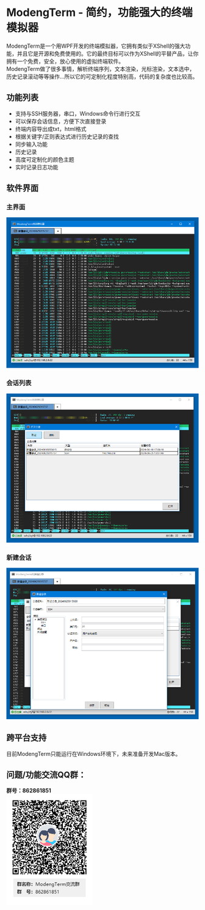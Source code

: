 # ModengTerm - 简约，功能强大的终端模拟器

ModengTerm是一个用WPF开发的终端模拟器，它拥有类似于XShell的强大功能，并且它是开源和免费使用的。它的最终目标可以作为XShell的平替产品，让你拥有一个免费，安全，放心使用的虚拟终端软件。  
ModengTerm做了很多事情，解析终端序列，文本渲染，光标渲染，文本选中，历史记录滚动等等操作...所以它的可定制化程度特别高，代码的复杂度也比较高。

## 功能列表
- 支持与SSH服务器，串口，Windows命令行进行交互
- 可以保存会话信息，方便下次直接登录
- 终端内容导出成txt，html格式
- 根据关键字/正则表达式进行历史记录的查找
- 同步输入功能
- 历史记录
- 高度可定制化的颜色主题
- 实时记录日志功能


## 软件界面

### 主界面
![Image](images/main_window.PNG)  

### 会话列表
![Image](images/session_list.PNG)  

### 新建会话
![Image](images/create_session.PNG)  

## 跨平台支持
目前ModengTerm只能运行在Windows环境下，未来准备开发Mac版本。  


## 问题/功能交流QQ群：
**群号：862861851**  
![Image](images/QQGroup.png)  
